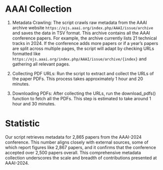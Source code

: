 # AAAI Collection

1. Metadata Crawling:
The script crawls raw metadata from the AAAI archive website `https://ojs.aaai.org/index.php/AAAI/issue/archive` and saves the data in TSV format. This archive contains all the AAAI conference papers. For example, the archive currently lists 21 technical tracks in 2024. If the conference adds more papers or if a year’s papers are split across multiple pages, the script will adapt by checking URLs formatted like `https://ojs.aaai.org/index.php/AAAI/issue/archive/{index}` and gathering all relevant pages.

2. Collecting PDF URLs:
Run the script to extract and collect the URLs of the paper PDFs. This process takes approximately 1 hour and 20 minutes.

3.  Downloading PDFs:
After collecting the URLs, run the download_pdfs() function to fetch all the PDFs. This step is estimated to take around 1 hour and 30 minutes.

# Statistic
Our script retrieves metadata for 2,865 papers from the AAAI-2024 conference. This number aligns closely with external sources, some of which report figures like 2,867 papers, and it confirms that the conference accepted over 2,500 papers overall. This comprehensive metadata collection underscores the scale and breadth of contributions presented at AAAI-2024.


